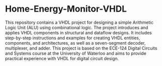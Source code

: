 # Home-Energy-Monitor-VHDL

This repository contains a VHDL project for designing a simple Arithmetic Logic Unit (ALU) using combinational logic. The project introduces and applies VHDL components in structural and dataflow designs. It includes step-by-step instructions and examples for creating VHDL entities, components, and architectures, as well as a seven-segment decoder, multiplexer, and adder. This project is based on the ECE-124 Digital Circuits and Systems course at the University of Waterloo and aims to provide practical experience with VHDL for digital circuit design.
